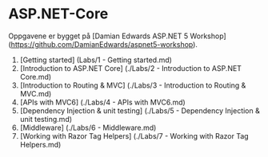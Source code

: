 # ASP.NET-Core

Oppgavene er bygget på [Damian Edwards ASP.NET 5 Workshop] (https://github.com/DamianEdwards/aspnet5-workshop).

1. [Getting started] (Labs/1 - Getting started.md)
2. [Introduction to ASP.NET Core] (./Labs/2 - Introduction to ASP.NET Core.md)
3. [Introduction to Routing & MVC] (./Labs/3 - Introduction to Routing & MVC.md)
4. [APIs with MVC6] (./Labs/4 - APIs with MVC6.md)
5. [Dependency Injection & unit testing] (./Labs/5 - Dependency Injection & unit testing.md)
6. [Middleware] (./Labs/6 - Middleware.md)
7. [Working with Razor Tag Helpers] (./Labs/7 - Working with Razor Tag Helpers.md)
